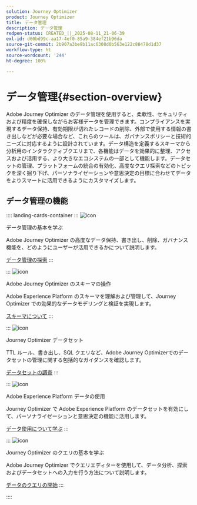 ```yaml
---
solution: Journey Optimizer
product: Journey Optimizer
title: データ管理
description: データ管理
redpen-status: CREATED_||_2025-08-11_21-06-39
exl-id: d60bd99c-aa17-4ef0-85a9-384ef21b96da
source-git-commit: 2b907a3be8b11ac6308d0b563e122c88478d1d37
workflow-type: ht
source-wordcount: '244'
ht-degree: 100%

---
```


# データ管理{#section-overview}

Adobe Journey Optimizer のデータ管理を使用すると、柔軟性、セキュリティおよび精度を確保しながらお客様データを管理できます。コンプライアンスを実現するデータ保持、有効期限が切れたレコードの削除、外部で使用する情報の書き出しなどが必要な場合など、これらのツールは、ガバナンスポリシーと技術的ニーズに対応するように設計されています。データ構造を定義するスキーマから分析用のインタラクティブクエリまで、各機能はデータを効果的に整理、アクセスおよび活用する、より大きなエコシステムの一部として機能します。データセットの管理、プラットフォームの統合の有効化、高度なクエリ探索などのトピックを深く掘り下げ、パーソナライゼーションや意思決定の目標に合わせてデータをよりスマートに活用できるようにカスタマイズします。

## データ管理の機能

:::: landing-cards-container
:::
![icon](https://cdn.experienceleague.adobe.com/icons/book.svg)

データ管理の基本を学ぶ

Adobe Journey Optimizer の高度なデータ保持、書き出し、削除、ガバナンス機能を、どのようにユーザーが活用できるかについて説明します。

[データ管理の探索](../using/data/gs-data.md)
:::

:::
![icon](https://cdn.experienceleague.adobe.com/icons/puzzle-piece.svg)

Adobe Journey Optimizer のスキーマの操作

Adobe Experience Platform のスキーマを理解および管理して、Journey Optimizer での効果的なデータモデリングと検証を実現します。

[スキーマについて](../using/data/get-started-schemas.md)
:::

:::
![icon](https://cdn.experienceleague.adobe.com/icons/database.svg)

Journey Optimizer データセット

TTL ルール、書き出し、SQL クエリなど、Adobe Journey Optimizerでのデータセットの管理に関する包括的なガイダンスを確認します。

[データセットの調査](datasets-landing-page.md)
:::

:::
![icon](https://cdn.experienceleague.adobe.com/icons/bullseye.svg)

Adobe Experience Platform データの使用

Journey Optimizer で Adobe Experience Platform のデータセットを有効にして、パーソナライゼーションと意思決定の機能に活用します。

[データ使用について学ぶ](../using/data/lookup-aep-data.md)
:::

:::
![icon](https://cdn.experienceleague.adobe.com/icons/chart-line.svg)

Journey Optimizer のクエリの基本を学ぶ

Adobe Journey Optimizer でクエリエディターを使用して、データ分析、探索およびデータセットへの入力を行う方法について説明します。

[データのクエリの開始](../using/data/get-started-queries.md)
:::

::::
